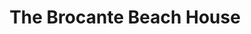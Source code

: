 ---
title: "The Brocante Beach House"
url: /seattle/the-brocante-beach-house/
shop: Raumausstattung
---
